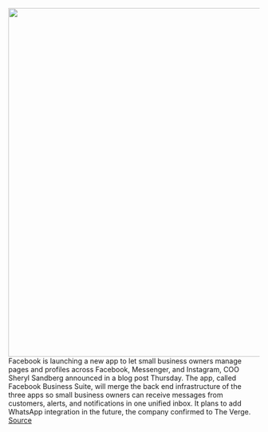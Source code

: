 <img src='https://cdn.vox-cdn.com/thumbor/PcCqq6X6flIgkqs2IWBSS8AKrd0=/0x0:2040x1360/1200x800/filters:focal(857x517:1183x843)/cdn.vox-cdn.com/uploads/chorus_image/image/67424411/acastro_180720_1777_facebook_0001.0.jpg' width='700px' /><br/>
Facebook is launching a new app to let small business owners manage pages and profiles across Facebook, Messenger, and Instagram, COO Sheryl Sandberg announced in a blog post Thursday. The app, called Facebook Business Suite, will merge the back end infrastructure of the three apps so small business owners can receive messages from customers, alerts, and notifications in one unified inbox. It plans to add WhatsApp integration in the future, the company confirmed to The Verge.
<a href='https://www.theverge.com/2020/9/17/21441251/small-business-facebook-instagram-messenger-unified-inbox'> Source <a/>